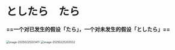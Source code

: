 # としたら　たら

**==一个对已发生的假设「たら」，一个对未发生的假设「としたら」==**

<img src="https://github.com/gu-lidong/Notes/blob/master/images/image-20250225203411.png" alt="image-20250225203411" style="zoom:50%;" />

<img src="https://github.com/gu-lidong/Notes/blob/master/images/image-20250225203532.png" alt="image-20250225203532" style="zoom:50%;" />